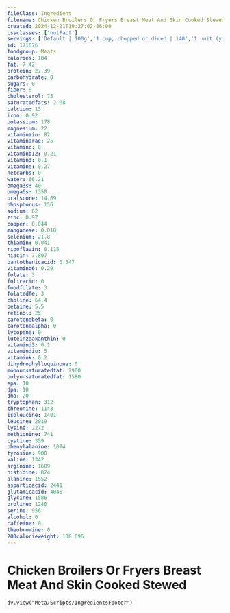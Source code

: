 ```yaml
---
fileClass: Ingredient
filename: Chicken Broilers Or Fryers Breast Meat And Skin Cooked Stewed
created: 2024-12-21T19:27:02-06:00
cssclasses: ['nutFact']
servings: ['Default | 100g','1 cup, chopped or diced | 140','1 unit (yield from 1 lb ready-to-cook chicken) | 66','1/2 breast, bone removed | 110']
id: 171076
foodgroup: Meats
calories: 184
fat: 7.42
protein: 27.39
carbohydrate: 0
sugars: 0
fiber: 0
cholesterol: 75
saturatedfats: 2.08
calcium: 13
iron: 0.92
potassium: 178
magnesium: 22
vitaminaiu: 82
vitaminarae: 25
vitaminc: 0
vitaminb12: 0.21
vitamind: 0.1
vitamine: 0.27
netcarbs: 0
water: 66.21
omega3s: 40
omega6s: 1350
pralscore: 14.69
phosphorus: 156
sodium: 62
zinc: 0.97
copper: 0.044
manganese: 0.018
selenium: 21.8
thiamin: 0.041
riboflavin: 0.115
niacin: 7.807
pantothenicacid: 0.547
vitaminb6: 0.29
folate: 3
folicacid: 0
foodfolate: 3
folatedfe: 3
choline: 64.4
betaine: 5.5
retinol: 25
carotenebeta: 0
carotenealpha: 0
lycopene: 0
luteinzeaxanthin: 0
vitamind3: 0.1
vitamindiu: 5
vitamink: 0.2
dihydrophylloquinone: 0
monounsaturatedfat: 2900
polyunsaturatedfat: 1580
epa: 10
dpa: 10
dha: 20
tryptophan: 312
threonine: 1143
isoleucine: 1401
leucine: 2019
lysine: 2272
methionine: 741
cystine: 359
phenylalanine: 1074
tyrosine: 900
valine: 1342
arginine: 1689
histidine: 824
alanine: 1552
asparticacid: 2441
glutamicacid: 4046
glycine: 1586
proline: 1240
serine: 956
alcohol: 0
caffeine: 0
theobromine: 0
200calorieweight: 108.696
---
```


# Chicken Broilers Or Fryers Breast Meat And Skin Cooked Stewed

```dataviewjs
dv.view("Meta/Scripts/IngredientsFooter")
```